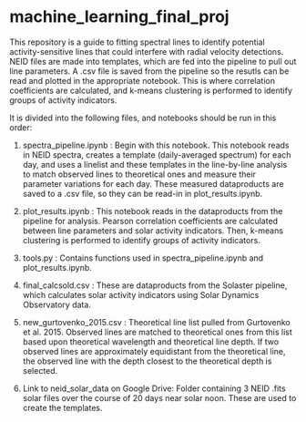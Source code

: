 # machine_learning_final_proj

This repository is a guide to fitting spectral lines to identify potential activity-sensitive lines that could interfere with radial
velocity detections. NEID files are made into templates, which are fed into the pipeline to pull out line parameters. A .csv file is saved
from the pipeline so the resutls can be read and plotted in the appropriate notebook. This is where correlation coefficients are calculated,
and k-means clustering is performed to identify groups of activity indicators.

It is divided into the following files, and notebooks should be run in this order:

1. spectra_pipeline.ipynb : Begin with this notebook. This notebook reads in NEID spectra, creates a template (daily-averaged spectrum) for each day, and uses
a linelist and these templates in the line-by-line analysis to match observed lines to theoretical ones and measure their parameter variations
for each day. These measured dataproducts are saved to a .csv file, so they can be read-in in plot_results.ipynb.

2. plot_results.ipynb : This notebook reads in the dataproducts from the pipeline for analysis. Pearson correlation coefficients are
calculated between line parameters and solar activity indicators. Then, k-means clustering is performed to identify groups of activity
indicators.

3. tools.py : Contains functions used in spectra_pipeline.ipynb and plot_results.ipynb. 

4. final_calcsold.csv : These are dataproducts from the Solaster pipeline, which calculates solar activity indicators using Solar Dynamics 
Observatory data.

5. new_gurtovenko_2015.csv : Theoretical line list pulled from Gurtovenko et al. 2015. Observed lines are matched to theoretical ones from 
this list based upon theoretical wavelength and theoretical line depth. If two observed lines are approximately equidistant from the
theoretical line, the observed line with the depth closest to the theoretical depth is selected.

6. Link to neid_solar_data on Google Drive: Folder containing 3 NEID .fits solar files over the course of 20 days near solar noon. These are used to create
the templates.
